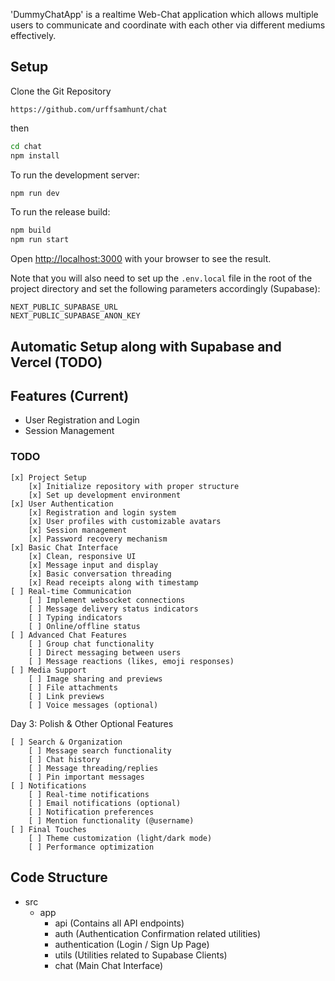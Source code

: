 'DummyChatApp' is a realtime Web-Chat application which allows multiple users to communicate and coordinate with each other via different mediums effectively. 

## Setup 

Clone the Git Repository

`https://github.com/urffsamhunt/chat`

then

```bash
cd chat
npm install
```

To run the development server:
```bash
npm run dev
```
To run the release build:
```bash
npm build
npm run start
```

Open [http://localhost:3000](http://localhost:3000) with your browser to see the result.

Note that you will also need to set up the `.env.local` file in the root of the project directory and set the following parameters accordingly (Supabase):

```env
NEXT_PUBLIC_SUPABASE_URL
NEXT_PUBLIC_SUPABASE_ANON_KEY
```

## Automatic Setup along with Supabase and Vercel (TODO)

## Features (Current)
- User Registration and Login
- Session Management
### TODO
    [x] Project Setup
        [x] Initialize repository with proper structure
        [x] Set up development environment
    [x] User Authentication
        [x] Registration and login system
        [x] User profiles with customizable avatars
        [x] Session management
        [x] Password recovery mechanism
    [x] Basic Chat Interface
        [x] Clean, responsive UI
        [x] Message input and display
        [x] Basic conversation threading
        [x] Read receipts along with timestamp
    [ ] Real-time Communication
        [ ] Implement websocket connections
        [ ] Message delivery status indicators
        [ ] Typing indicators
        [ ] Online/offline status
    [ ] Advanced Chat Features
        [ ] Group chat functionality
        [ ] Direct messaging between users
        [ ] Message reactions (likes, emoji responses)
    [ ] Media Support
        [ ] Image sharing and previews
        [ ] File attachments
        [ ] Link previews
        [ ] Voice messages (optional)

Day 3: Polish & Other Optional Features

    [ ] Search & Organization
        [ ] Message search functionality
        [ ] Chat history
        [ ] Message threading/replies
        [ ] Pin important messages
    [ ] Notifications
        [ ] Real-time notifications
        [ ] Email notifications (optional)
        [ ] Notification preferences
        [ ] Mention functionality (@username)
    [ ] Final Touches
        [ ] Theme customization (light/dark mode)
        [ ] Performance optimization

## Code Structure

- src
    - app
        - api (Contains all API endpoints)
        - auth (Authentication Confirmation related utilities)
        - authentication (Login / Sign Up Page)
        - utils (Utilities related to Supabase Clients)
        - chat (Main Chat Interface)
